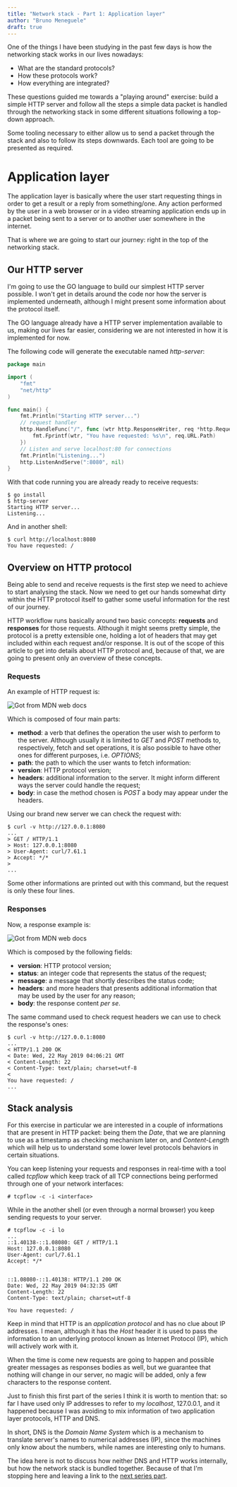 ```yaml
---
title: "Network stack - Part 1: Application layer"
author: "Bruno Meneguele"
draft: true
---
```


One of the things I have been studying in the past few days is how the
networking stack works in our lives nowadays:

* What are the standard protocols?
* How these protocols work?
* How everything are integrated?

These questions guided me towards a "playing around" exercise: build a simple
HTTP server and follow all the steps a simple data packet is handled through
the networking stack in some different situations following a top-down
approach.

Some tooling necessary to either allow us to send a packet through the stack
and also to follow its steps downwards. Each tool are going to be presented as
required.

# Application layer

The application layer is basically where the user start requesting things in
order to get a result or a reply from something/one. Any action performed by
the user in a web browser or in a video streaming application ends up in a
packet being sent to a server or to another user somewhere in the internet.

That is where we are going to start our journey: right in the top of the
networking stack.

## Our HTTP server

I'm going to use the GO language to build our simplest HTTP server possible. I
won't get in details around the code nor how the server is implemented
underneath, although I might present some information about the protocol
itself.

The GO language already have a HTTP server implementation available to us,
making our lives far easier, considering we are not interested in how it is
implemented for now.

The following code will generate the executable named _http-server_:

```go
package main

import (
    "fmt"
    "net/http"
)

func main() {
    fmt.Println("Starting HTTP server...")
    // request handler
    http.HandleFunc("/", func (wtr http.ResponseWriter, req *http.Request) {
        fmt.Fprintf(wtr, "You have requested: %s\n", req.URL.Path)
    })
    // Listen and serve localhost:80 for connections
    fmt.Println("Listening...")
    http.ListenAndServe(":8080", nil)
} 
```

With that code running you are already ready to receive requests:
    
```shell
$ go install
$ http-server
Starting HTTP server...
Listening...
```

And in another shell:

```shell
$ curl http://localhost:8080
You have requested: /
```

## Overview on HTTP protocol

Being able to send and receive requests is the first step we need to achieve to
start analysing the stack. Now we need to get our hands somewhat dirty within
the HTTP protocol itself to gather some useful information for the rest of our
journey.

HTTP workflow runs basically around two basic concepts: **requests** and
**responses** for those requests. Although it might seems pretty simple, the
protocol is a pretty extensible one, holding a lot of headers that may get
included within each request and/or response. It is out of the scope of this
article to get into details about HTTP protocol and, because of that, we are
going to present only an overview of these concepts.

### Requests

An example of HTTP request is:

![Got from MDN web docs](/imgs/http-request.png)

Which is composed of four main parts:

* **method**: a verb that defines the operation the user wish to perform to the
  server. Although usually it is limited to _GET_ and _POST_ methods to,
  respectively, fetch and set operations, it is also possible to have other
  ones for different purposes, i.e. _OPTIONS_;
* **path**: the path to which the user wants to fetch information:
* **version**: HTTP protocol version;
* **headers**: additional information to the server. It might inform different
  ways the server could handle the request;
* **body**: in case the method chosen is _POST_ a body may appear under the
  headers.

Using our brand new server we can check the request with:

```shell
$ curl -v http://127.0.0.1:8080
...
> GET / HTTP/1.1
> Host: 127.0.0.1:8080
> User-Agent: curl/7.61.1
> Accept: */*
>
...
```

Some other informations are printed out with this command, but the request is
only these four lines.

### Responses

Now, a response example is:

![Got from MDN web docs](/imgs/http-response.png)

Which is composed by the following fields:

* **version**: HTTP protocol version;
* **status**: an integer code that represents the status of the request;
* **message**: a message that shortly describes the status code;
* **headers**: and more headers that presents additional information that may be
  used by the user for any reason;
* **body**: the response content _per se_.

The same command used to check request headers we can use to check the
response's ones:

```shell
$ curl -v http://127.0.0.1:8080
...
< HTTP/1.1 200 OK
< Date: Wed, 22 May 2019 04:06:21 GMT
< Content-Length: 22
< Content-Type: text/plain; charset=utf-8
<
You have requested: /
...
```

## Stack analysis

For this exercise in particular we are interested in a couple of informations
that are present in HTTP packet: being them the _Date_, that we are planning to
use as a timestamp as checking mechanism later on, and _Content-Length_ which
will help us to understand some lower level protocols behaviors in certain
situations.

You can keep listening your requests and responses in real-time with a tool
called _tcpflow_ which keep track of all TCP connections being performed
through one of your network interfaces:

```shell
# tcpflow -c -i <interface>
```

While in the another shell (or even through a normal browser) you keep
sending requests to your server.

```shell
# tcpflow -c -i lo
...
::1.40138-::1.08080: GET / HTTP/1.1
Host: 127.0.0.1:8080
User-Agent: curl/7.61.1
Accept: */*


::1.08080-::1.40138: HTTP/1.1 200 OK
Date: Wed, 22 May 2019 04:32:35 GMT
Content-Length: 22
Content-Type: text/plain; charset=utf-8

You have requested: /
```

Keep in mind that HTTP is an *application protocol* and has no clue about IP
addresses. I mean, although it has the _Host_ header it is used to pass the
information to an underlying protocol known as Internet Protocol (IP), which
will actively work with it.

When the time is come new requests are going to happen and possible greater
messages as responses bodies as well, but we guarantee that nothing will change
in our server, no magic will be added, only a few characters to the response
content.

Just to finish this first part of the series I think it is worth to mention
that: so far I have used only IP addresses to refer to my _localhost_,
127.0.0.1, and it happened because I was avoiding to mix information of two
application layer protocols, HTTP and DNS.

In short, DNS is the _Domain Name System_ which is a mechanism to translate
server's names to numerical addresses (IP), since the machines only know about
the numbers, while names are interesting only to humans.

The idea here is not to discuss how neither DNS and HTTP works internally, but
how the network stack is bundled together. Because of that I'm stopping here
and leaving a link to the [next series part](/posts/net-stack-transport).

